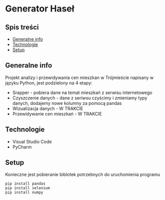 # Generator Haseł

## Spis treści
* [Generalne info](#generalne-info)
* [Technologie](#technologie)
* [Setup](#testy)


## Generalne info
Projekt analizy i przewidywania cen mieszkan w Trójmieście napisany w języku Python, jest podzielony na 4 etapy:
* Srapper - pobiera dane na temat mieszkań z serwisu internetowego
* Czyszczenie danych - dane z seriwsu czyścimy i zmieniamy typy danych, dodajemy nowe kolumny za pomocą pandas
* Wizualizacja danych - W TRAKCIE
* Przewidywanie cen mieszkań - W TRAKCIE

## Technologie
* Visual Studio Code
* PyCharm

## Setup
Konieczne jest pobieranie biblotek potrzebnych do uruchomienia programu

```
pip install pandas
pip install selenium
pip install numpy
```
